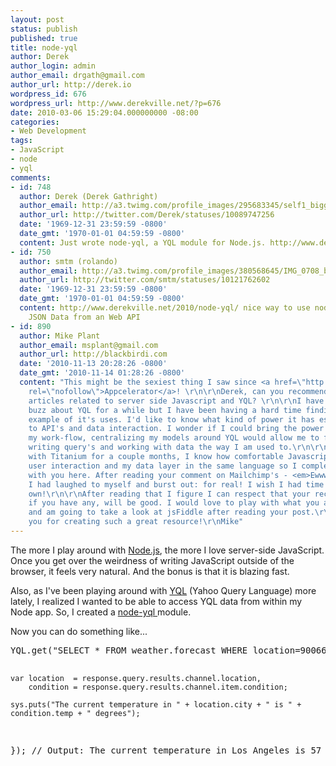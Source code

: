 ```yaml
---
layout: post
status: publish
published: true
title: node-yql
author: Derek
author_login: admin
author_email: drgath@gmail.com
author_url: http://derek.io
wordpress_id: 676
wordpress_url: http://www.derekville.net/?p=676
date: 2010-03-06 15:29:04.000000000 -08:00
categories:
- Web Development
tags:
- JavaScript
- node
- yql
comments:
- id: 748
  author: Derek (Derek Gathright)
  author_email: http://a3.twimg.com/profile_images/295683345/self1_bigger.jpg
  author_url: http://twitter.com/Derek/statuses/10089747256
  date: '1969-12-31 23:59:59 -0800'
  date_gmt: '1970-01-01 04:59:59 -0800'
  content: Just wrote node-yql, a YQL module for Node.js. http://www.derekville.net/2010/node-yql/
- id: 750
  author: smtm (rolando)
  author_email: http://a3.twimg.com/profile_images/380568645/IMG_0708_bigger.jpg
  author_url: http://twitter.com/smtm/statuses/10121762602
  date: '1969-12-31 23:59:59 -0800'
  date_gmt: '1970-01-01 04:59:59 -0800'
  content: http://www.derekville.net/2010/node-yql/ nice way to use node.js to consume
    JSON Data from an Web API
- id: 890
  author: Mike Plant
  author_email: msplant@gmail.com
  author_url: http://blackbirdi.com
  date: '2010-11-13 20:28:26 -0800'
  date_gmt: '2010-11-14 01:28:26 -0800'
  content: "This might be the sexiest thing I saw since <a href=\"http://www.appcelerator.com/\"
    rel=\"nofollow\">Appcelerator</a>! \r\n\r\nDerek, can you recommend any detailed
    articles related to server side Javascript and YQL? \r\n\r\nI have been hearing
    buzz about YQL for a while but I have been having a hard time finding a real good
    example of it's uses. I'd like to know what kind of power it has especially relating
    to API's and data interaction. I wonder if I could bring the power of YQL into
    my work-flow, centralizing my models around YQL would allow me to feel more comfortable
    writing query's and working with data the way I am used to.\r\n\r\nAfter working
    with Titanium for a couple months, I know how comfortable Javascript is when working
    user interaction and my data layer in the same language so I completely agree
    with you here. After reading your comment on Mailchimp's - <em>Ewww, you use PHP?</em>
    I had laughed to myself and burst out: for real! I wish I had time to roll my
    own!\r\n\r\nAfter reading that I figure I can respect that your recommendations;
    if you have any, will be good. I would love to play with what you are describing
    and am going to take a look at jsFiddle after reading your post.\r\n\r\nThank
    you for creating such a great resource!\r\nMike"
---
```


The more I play around with <a href="http://nodejs.org/">Node.js</a>, the more I love server-side JavaScript.  Once you get over the weirdness of writing JavaScript outside of the browser, it feels very natural.  And the bonus is that it is blazing fast.  

<!--more-->

Also, as I've been playing around with <a href="http://developer.yahoo.com/yql/">YQL</a> (Yahoo Query Language) more lately, I realized I wanted to be able to access YQL data from within my Node app.  So, I created a <a href="http://github.com/drgath/node-yql">node-yql </a> module.  

Now you can do something like...

<div style="clear:both"></div>
<pre lang="javascript">
YQL.get("SELECT * FROM weather.forecast WHERE location=90066", function(response) {

	var location  = response.query.results.channel.location,
	    condition = response.query.results.channel.item.condition;

	sys.puts("The current temperature in " + location.city + " is " + condition.temp + " degrees");
});
// Output: The current temperature in Los Angeles is 57 degrees
</pre>
